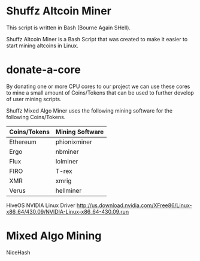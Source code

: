 # Shuffz Altcoin Miner

This script is written in Bash (Bourne Again SHell). 

Shuffz Altcoin Miner is a Bash Script that was created to make it easier to start mining altcoins in Linux. 

# donate-a-core 

By donating one or more CPU cores to our project we can use these cores to mine a small amount of Coins/Tokens that can be used to further develop of user mining scripts.

Shuffz Mixed Algo Miner uses the following mining software for the following Coins/Tokens.

| Coins/Tokens| Mining Software|
| ----------- | ----------- |
| Ethereum    | phionixminer|
| Ergo        | nbminer     |
| Flux        | lolminer    |
| FIRO        | T-rex       |
| XMR         | xmrig       |
| Verus       | hellminer   |

HiveOS NVIDIA Linux Driver
http://us.download.nvidia.com/XFree86/Linux-x86_64/430.09/NVIDIA-Linux-x86_64-430.09.run

# Mixed Algo Mining

NiceHash
